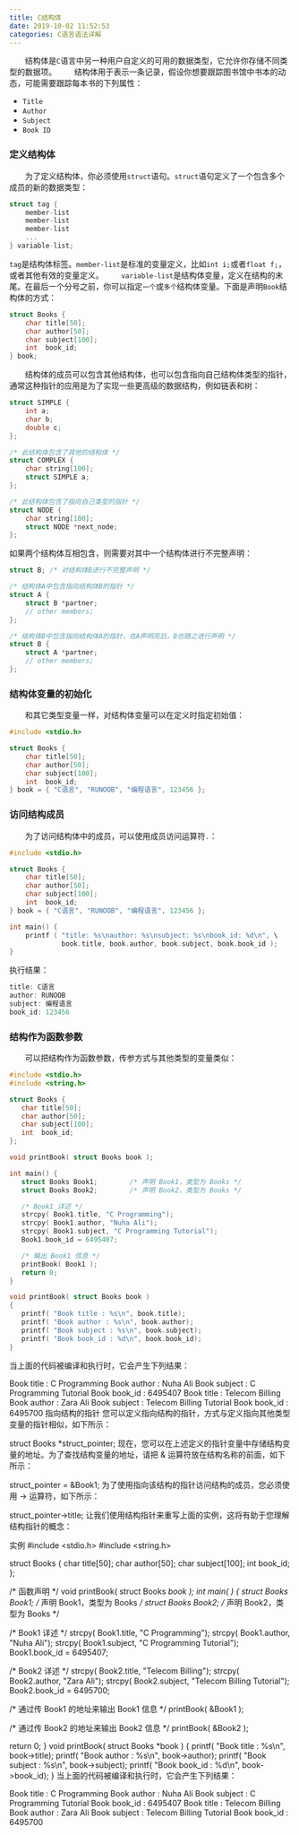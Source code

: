 ```yaml
---
title: C结构体
date: 2019-10-02 11:52:53
categories: C语言语法详解
---
```

&emsp;&emsp;结构体是`C`语言中另一种用户自定义的可用的数据类型，它允许你存储不同类型的数据项。
&emsp;&emsp;结构体用于表示一条记录，假设你想要跟踪图书馆中书本的动态，可能需要跟踪每本书的下列属性：

- `Title`
- `Author`
- `Subject`
- `Book ID`

### 定义结构体

&emsp;&emsp;为了定义结构体，你必须使用`struct`语句。`struct`语句定义了一个包含多个成员的新的数据类型：

``` cpp
struct tag {
    member-list
    member-list
    member-list
    ...
} variable-list;
```

`tag`是结构体标签。`member-list`是标准的变量定义，比如`int i;`或者`float f;`，或者其他有效的变量定义。
&emsp;&emsp;`variable-list`是结构体变量，定义在结构的末尾。在最后一个分号之前，你可以指定`一个`或`多个`结构体变量。下面是声明`Book`结构体的方式：

``` cpp
struct Books {
    char title[50];
    char author[50];
    char subject[100];
    int  book_id;
} book;
```

&emsp;&emsp;结构体的成员可以包含其他结构体，也可以包含指向自己结构体类型的指针，通常这种指针的应用是为了实现一些更高级的数据结构，例如链表和树：

``` cpp
struct SIMPLE {
    int a;
    char b;
    double c;
};

/* 此结构体包含了其他的结构体 */
struct COMPLEX {
    char string[100];
    struct SIMPLE a;
};

/* 此结构体包含了指向自己类型的指针 */
struct NODE {
    char string[100];
    struct NODE *next_node;
};
```

如果两个结构体互相包含，则需要对其中一个结构体进行不完整声明：

``` cpp
struct B; /* 对结构体B进行不完整声明 */

/* 结构体A中包含指向结构体B的指针 */
struct A {
    struct B *partner;
    // other members;
};

/* 结构体B中包含指向结构体A的指针，在A声明完后，B也随之进行声明 */
struct B {
    struct A *partner;
    // other members;
};
```

### 结构体变量的初始化

&emsp;&emsp;和其它类型变量一样，对结构体变量可以在定义时指定初始值：

``` cpp
#include <stdio.h>

struct Books {
    char title[50];
    char author[50];
    char subject[100];
    int  book_id;
} book = { "C语言", "RUNOOB", "编程语言", 123456 };
```

### 访问结构成员

&emsp;&emsp;为了访问结构体中的成员，可以使用成员访问运算符`.`：

``` cpp
#include <stdio.h>

struct Books {
    char title[50];
    char author[50];
    char subject[100];
    int  book_id;
} book = { "C语言", "RUNOOB", "编程语言", 123456 };

int main() {
    printf ( "title: %s\nauthor: %s\nsubject: %s\nbook_id: %d\n", \
             book.title, book.author, book.subject, book.book_id );
}
```

执行结果：

``` cpp
title: C语言
author: RUNOOB
subject: 编程语言
book_id: 123456
```

### 结构作为函数参数

&emsp;&emsp;可以把结构作为函数参数，传参方式与其他类型的变量类似：

``` cpp
#include <stdio.h>
#include <string.h>

struct Books {
   char title[50];
   char author[50];
   char subject[100];
   int  book_id;
};

void printBook( struct Books book );

int main() {
   struct Books Book1;        /* 声明 Book1，类型为 Books */
   struct Books Book2;        /* 声明 Book2，类型为 Books */

   /* Book1 详述 */
   strcpy( Book1.title, "C Programming");
   strcpy( Book1.author, "Nuha Ali");
   strcpy( Book1.subject, "C Programming Tutorial");
   Book1.book_id = 6495407;

   /* 输出 Book1 信息 */
   printBook( Book1 );
   return 0;
}

void printBook( struct Books book )
{
   printf( "Book title : %s\n", book.title);
   printf( "Book author : %s\n", book.author);
   printf( "Book subject : %s\n", book.subject);
   printf( "Book book_id : %d\n", book.book_id);
}
```

当上面的代码被编译和执行时，它会产生下列结果：

Book title : C Programming
Book author : Nuha Ali
Book subject : C Programming Tutorial
Book book_id : 6495407
Book title : Telecom Billing
Book author : Zara Ali
Book subject : Telecom Billing Tutorial
Book book_id : 6495700
指向结构的指针
您可以定义指向结构的指针，方式与定义指向其他类型变量的指针相似，如下所示：

struct Books *struct_pointer;
现在，您可以在上述定义的指针变量中存储结构变量的地址。为了查找结构变量的地址，请把 & 运算符放在结构名称的前面，如下所示：

struct_pointer = &Book1;
为了使用指向该结构的指针访问结构的成员，您必须使用 -> 运算符，如下所示：

struct_pointer->title;
让我们使用结构指针来重写上面的实例，这将有助于您理解结构指针的概念：

实例
#include <stdio.h>
#include <string.h>

struct Books
{
   char  title[50];
   char  author[50];
   char  subject[100];
   int   book_id;
};

/* 函数声明 */
void printBook( struct Books *book );
int main( )
{
   struct Books Book1;        /* 声明 Book1，类型为 Books */
   struct Books Book2;        /* 声明 Book2，类型为 Books */

   /* Book1 详述 */
   strcpy( Book1.title, "C Programming");
   strcpy( Book1.author, "Nuha Ali");
   strcpy( Book1.subject, "C Programming Tutorial");
   Book1.book_id = 6495407;

   /* Book2 详述 */
   strcpy( Book2.title, "Telecom Billing");
   strcpy( Book2.author, "Zara Ali");
   strcpy( Book2.subject, "Telecom Billing Tutorial");
   Book2.book_id = 6495700;

   /* 通过传 Book1 的地址来输出 Book1 信息 */
   printBook( &Book1 );

   /* 通过传 Book2 的地址来输出 Book2 信息 */
   printBook( &Book2 );

   return 0;
}
void printBook( struct Books *book )
{
   printf( "Book title : %s\n", book->title);
   printf( "Book author : %s\n", book->author);
   printf( "Book subject : %s\n", book->subject);
   printf( "Book book_id : %d\n", book->book_id);
}
当上面的代码被编译和执行时，它会产生下列结果：

Book title : C Programming
Book author : Nuha Ali
Book subject : C Programming Tutorial
Book book_id : 6495407
Book title : Telecom Billing
Book author : Zara Ali
Book subject : Telecom Billing Tutorial
Book book_id : 6495700